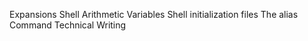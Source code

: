 Expansions
Shell Arithmetic
Variables
Shell initialization files
The alias Command
Technical Writing
